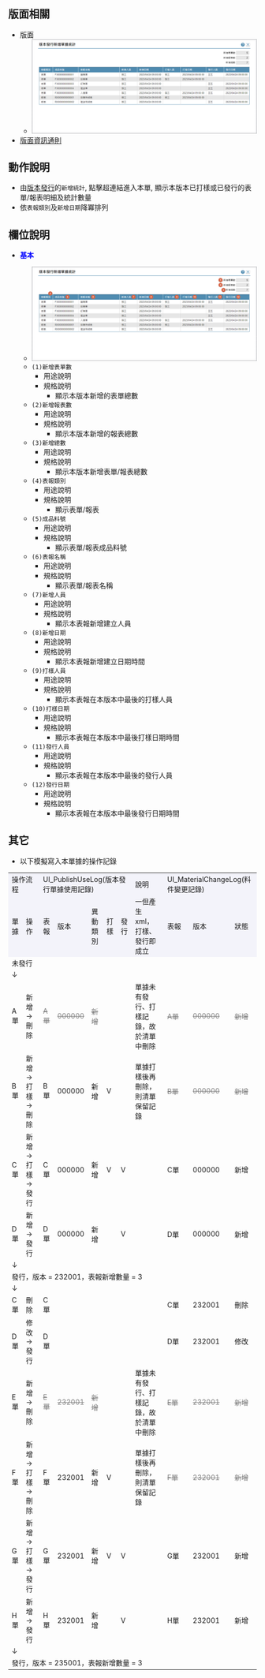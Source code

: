 ## <div id="layout">版面相關</div>
* 版面
    * ![pic][image_AddFormStatistics]
* [版面資訊通則][link_ruleother1]
		
## <div id="form-action">動作說明</div>
* 由[版本發行][link_Publish]的`新增統計`, 點擊超連結進入本單, 顯示本版本已打樣或已發行的表單/報表明細及統計數量
* 依`表報類別`及`新增日期`降冪排列

## <div id="object-desc">欄位說明</div>

* <p id="fieldbreak1" style="color:blue;font-weight:bold">基本</p>

    * ![pic][image_AddFormStatistics_block1]
    * `(1)新增表單數`
        * 用途說明
        * 規格說明
            * 顯示本版本新增的表單總數
    * `(2)新增報表數`
        * 用途說明
        * 規格說明
            * 顯示本版本新增的報表總數
    * `(3)新增總數`
        * 用途說明
        * 規格說明
            * 顯示本版本新增表單/報表總數
    * `(4)表報類別`
        * 用途說明
        * 規格說明
            * 顯示表單/報表
    * `(5)成品料號`
        * 用途說明
        * 規格說明
            * 顯示表單/報表成品料號
    * `(6)表報名稱`
        * 用途說明
        * 規格說明
            * 顯示表單/報表名稱
    * `(7)新增人員`
        * 用途說明
        * 規格說明
            * 顯示本表報新增建立人員
    * `(8)新增日期`
        * 用途說明
        * 規格說明
            * 顯示本表報新增建立日期時間
    * `(9)打樣人員`
        * 用途說明
        * 規格說明
            * 顯示本表報在本版本中最後的打樣人員
    * `(10)打樣日期`
        * 用途說明
        * 規格說明
            * 顯示本表報在本版本中最後打樣日期時間
    * `(11)發行人員`
        * 用途說明
        * 規格說明
            * 顯示本表報在本版本中最後的發行人員
    * `(12)發行日期`
        * 用途說明
        * 規格說明
            * 顯示本表報在本版本中最後發行日期時間

## <div id="other-desc">其它</div>
* 以下模擬寫入本單據的操作記錄
<table>
    <tr style="background-color:#F3F3FA">
        <td colspan="2">操作流程</td>
        <td colspan="5">UI_PublishUseLog(版本發行單據使用記錄)</td>
		<td>說明</td>
		<td colspan="3">UI_MaterialChangeLog(料件變更記錄)</td>
    </tr>
    <tr style="background-color:#F3F3FA">
        <td>單據</td>
		<td>操作</td>
		<td>表報</td>
		<td>版本</td>
		<td>異動類別</td>
		<td>打樣</td>
		<td>發行</td>
		<td>一但產生xml，打樣、發行即成立</td>
		<td>表報</td>
		<td>版本</td>
		<td>狀態</td>
    </tr>
    <tr>
        <td colspan="11">未發行</td>
    </tr>
    <tr>
        <td colspan="11">↓</td>
    </tr>
    <tr>
        <td>A單</td>
		<td>新增 → 刪除</td>
		<td style="text-decoration:line-through;color:grey">A單</td>
		<td style="text-decoration:line-through;color:grey">000000</td>
		<td style="text-decoration:line-through;color:grey">新增</td>
		<td></td>
		<td></td>
		<td>單據未有發行、打樣記錄，故於清單中刪除</td>
		<td style="text-decoration:line-through;color:grey">A單</td>
		<td style="text-decoration:line-through;color:grey">000000</td>
		<td style="text-decoration:line-through;color:grey">新增</td>
    </tr>
    <tr>
        <td>B單</td>
		<td>新增 → 打樣 → 刪除</td>
		<td>B單</td>
		<td>000000</td>
		<td>新增</td>
		<td>V</td>
		<td></td>
		<td>單據打樣後再刪除，則清單保留記錄</td>
		<td style="text-decoration:line-through;color:grey">B單</td>
		<td style="text-decoration:line-through;color:grey">000000</td>
		<td style="text-decoration:line-through;color:grey">新增</td>
    </tr>
    <tr>
        <td>C單</td>
		<td>新增 → 打樣 → 發行</td>
		<td>C單</td>
		<td>000000</td>
		<td>新增</td>
		<td>V</td>
		<td>V</td>
		<td></td>
		<td>C單</td>
		<td>000000</td>
		<td>新增</td>
    </tr>
    <tr>
        <td>D單</td>
		<td>新增 → 發行</td>
		<td>D單</td>
		<td>000000</td>
		<td>新增</td>
		<td></td>
		<td>V</td>
		<td></td>
		<td>D單</td>
		<td>000000</td>
		<td>新增</td>
    </tr>
    <tr>
        <td colspan="11">↓</td>
    </tr>
    <tr>
        <td colspan="11">發行，版本 = 232001，表報新增數量 = 3</td>
    </tr>
    <tr>
        <td colspan="11">↓</td>
    </tr>
    <tr>
        <td>C單</td>
		<td>刪除</td>
		<td>C單</td>
		<td></td>
		<td></td>
		<td></td>
		<td></td>
		<td></td>
		<td>C單</td>
		<td>232001</td>
		<td>刪除</td>
    </tr>
    <tr>
        <td>D單</td>
		<td>修改 → 發行</td>
		<td>D單</td>
		<td></td>
		<td></td>
		<td></td>
		<td></td>
		<td></td>
		<td>D單</td>
		<td>232001</td>
		<td>修改</td>
    </tr>
    <tr>
        <td>E單</td>
		<td>新增 → 刪除</td>
		<td style="text-decoration:line-through;color:grey">E單</td>
		<td style="text-decoration:line-through;color:grey">232001</td>
		<td style="text-decoration:line-through;color:grey">新增</td>
		<td></td>
		<td></td>
		<td>單據未有發行、打樣記錄，故於清單中刪除</td>
		<td style="text-decoration:line-through;color:grey">E單</td>
		<td style="text-decoration:line-through;color:grey">232001</td>
		<td style="text-decoration:line-through;color:grey">新增</td>
    </tr>
    <tr>
        <td>F單</td>
		<td>新增 → 打樣 → 刪除</td>
		<td>F單</td>
		<td>232001</td>
		<td>新增</td>
		<td>V</td>
		<td></td>
		<td>單據打樣後再刪除，則清單保留記錄</td>
		<td style="text-decoration:line-through;color:grey">F單</td>
		<td style="text-decoration:line-through;color:grey">232001</td>
		<td style="text-decoration:line-through;color:grey">新增</td>
    </tr>
    <tr>
        <td>G單</td>
		<td>新增 → 打樣 → 發行</td>
		<td>G單</td>
		<td>232001</td>
		<td>新增</td>
		<td>V</td>
		<td>V</td>
		<td></td>
		<td>G單</td>
		<td>232001</td>
		<td>新增</td>
    </tr>
    <tr>
        <td>H單</td>
		<td>新增 → 發行</td>
		<td>H單</td>
		<td>232001</td>
		<td>新增</td>
		<td></td>
		<td>V</td>
		<td></td>
		<td>H單</td>
		<td>232001</td>
		<td>新增</td>
    </tr>
    <tr>
        <td colspan="11">↓</td>
    </tr>
    <tr>
        <td colspan="11">發行，版本 = 235001，表報新增數量 = 3</td>
    </tr>
</table>


<!-- 圖片 -->
[image_AddFormStatistics]:attachment/AddFormStatistics.png
[image_AddFormStatistics_block1]:attachment/AddFormStatistics_block1.png

<!-- 超連結 -->
[link_ruleother1]:../RulesOther/README#ruleother1 "共用通則_其它/版面資訊通則"
[link_Publish]:README "版本發行"